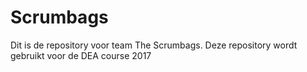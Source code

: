 # Scrumbags
Dit is de repository voor team The Scrumbags. Deze repository wordt gebruikt voor de DEA course 2017
